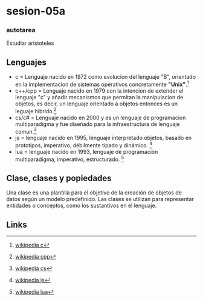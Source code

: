 # sesion-05a
### autotarea
Estudiar aristoteles
## Lenguajes 
- c = Lenguaje nacido en 1972 como evolucion del lenguaje "B", orientado en la implementacion de sistemas operativos concretamente **"Unix"**.[^1]  
- c++/cpp = Lenguaje nacido en 1979 con la intencion de extender el lenguaje "c" y añadir mecanismos que permitan la manipulacion de objetos, es decir, un lenguaje orientado a objetos entonces es un leguaje hibrido.[^2] 
- cs/c# = Lenguaje nacido en 2000 y es un lenguaje de programacion multiparadigma y fue diseñado para la infraestructura de lenguaje comun.[^3]
- js = lenguaje nacido en 1995, lenguaje interpretado objetos, basado en prototipos, imperativo, débilmente tipado y dinámico. [^4]
- lua = lenguaje nacido en 1993, lenguaje de programación multiparadigma, imperativo, estructurado. [^5]

## Clase, clases y popiedades 
Una clase es una plantilla para el objetivo de la creación de objetos de datos según un modelo predefinido. Las clases se utilizan para representar entidades o conceptos, como los sustantivos en el lenguaje.

## Links
[^1]: [wikipedia c](https://es.wikipedia.org/wiki/C_(lenguaje_de_programación))
[^2]: [wikipedia cpp](https://es.wikipedia.org/wiki/C%2B%2B)
[^3]: [wikipedia cs](https://es.wikipedia.org/wiki/C_Sharp)
[^4]: [wikipedia js](https://es.wikipedia.org/wiki/JavaScript)
[^5]: [wikipedia lua](https://es.wikipedia.org/wiki/Lua)
